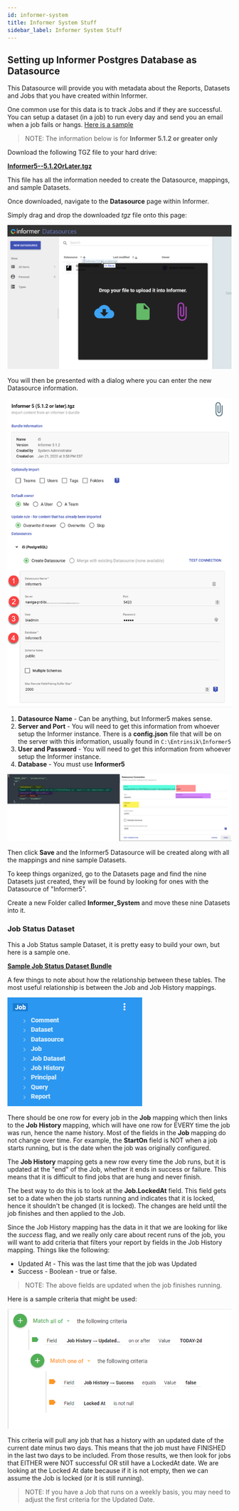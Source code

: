 ```yaml
---
id: informer-system
title: Informer System Stuff
sidebar_label: Informer System Stuff
---
```


## Setting up Informer Postgres Database as Datasource

This Datasource will provide you with metadata about the Reports, Datasets and Jobs that you have created within Informer.  

One common use for this data is to track Jobs and if they are successful.  You can setup a dataset (in a job) to run every day and send you an email when a job fails or hangs. [Here is a sample](#job-status-dataset)

> NOTE: The information below is for **Informer 5.1.2 or greater only**

Download the following TGZ file to your hard drive:

**<a target="_blank" href="/downloads/Informer5--5.1.2OrLater.tgz">Informer5--5.1.2OrLater.tgz</a>**

This file has all the information needed to create the Datasource, mappings, and sample Datasets.

Once downloaded, navigate to the **Datasource** page within Informer.

Simply drag and drop the downloaded _tgz_ file onto this page:

![image-20200501151233660](images/informer-system_metadata-001.png)

You will then be presented with a dialog where you can enter the new Datasource information.

![image-20200501151711846](images/informer-system_metadata-002.png)

1. **Datasource Name** - Can be anything, but Informer5 makes sense.
2. **Server and Port** - You will need to get this information from whoever setup the Informer instance. There is a **config.json** file that will be on the server with this information, usually found in `C:\Entrinsik\Informer5`
3. **User and Password** - You will need to get this information from whoever setup the Informer instance.
4. **Database** - You must use **Informer5**

![img](images/informer-system_postgreDB.PNG)

Then click **Save** and the Informer5 Datasource will be created along with all the mappings and nine sample Datasets.

To keep things organized, go to the Datasets page and find the nine Datasets just created, they will be found by looking for ones with the Datasource of "Informer5".

Create a new Folder called **Informer_System** and move these nine Datasets into it.

### Job Status Dataset

This a Job Status sample Dataset, it is pretty easy to build your own, but here is a sample one.

**<a target="_blank" href="/downloads/job-status.tgz">Sample Job Status Dataset Bundle</a>**

A few things to note about how the relationship between these tables.  The most useful relationship is between the Job and Job History mappings.

![image-20211217105359091](images/informer-system_jobs_001.PNG)

There should be one row for every job in the **Job** mapping which then links to the **Job History** mapping, which will have one row for EVERY time the job was run, hence the name history.  Most of the fields in the **Job** mapping do not change over time.  For example, the **StartOn** field is NOT when a job starts running, but is the date when the job was originally configured.

The **Job History** mapping gets a new row every time the Job runs, but it is updated at the "end" of the Job, whether it ends in success or failure.   This means that it is difficult to find jobs that are hung and never finish.  

The best way to do this is to look at the **Job.LockedAt** field.  This field gets set to a date when the job starts running and indicates that it is locked, hence it shouldn't be changed (it is locked).  The changes are held until the job finishes and then applied to the Job.

Since the Job History mapping has the data in it that we are looking for like the *success* flag, and we really only care about recent runs of the job, you will want to add criteria that filters your report by fields in the Job History mapping.  Things like the following:

- Updated At - This was the last time that the job was Updated
- Success - Boolean - true or false. 

>  NOTE: The above fields are updated when the job finishes running.

Here is a sample criteria that might be used:

![image-20211222103120134](images/informer-system_jobs_002.PNG)

This criteria will pull any job that has a history with an updated date of the current date minus two days.  This means that the job must have FINISHED in the last two days to be included.  From those results, we then look for jobs that EITHER were NOT successful OR still have a LockedAt date.  We are looking at the Locked At date because if it is not empty, then we can assume the Job is locked (or it is still running).

> NOTE: If you have a Job that runs on a weekly basis, you may need to adjust the first criteria for the Updated Date.
